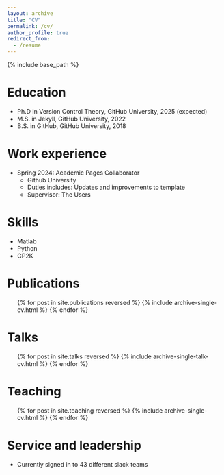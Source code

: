 ```yaml
---
layout: archive
title: "CV"
permalink: /cv/
author_profile: true
redirect_from:
  - /resume
---
```


{% include base_path %}

Education
======
* Ph.D in Version Control Theory, GitHub University, 2025 (expected)
* M.S. in Jekyll, GitHub University, 2022
* B.S. in GitHub, GitHub University, 2018

Work experience
======
* Spring 2024: Academic Pages Collaborator
  * Github University
  * Duties includes: Updates and improvements to template
  * Supervisor: The Users


  
Skills
======
* Matlab
* Python
* CP2K

Publications
======
  <ul>{% for post in site.publications reversed %}
    {% include archive-single-cv.html %}
  {% endfor %}</ul>
  
Talks
======
  <ul>{% for post in site.talks reversed %}
    {% include archive-single-talk-cv.html  %}
  {% endfor %}</ul>
  
Teaching
======
  <ul>{% for post in site.teaching reversed %}
    {% include archive-single-cv.html %}
  {% endfor %}</ul>
  
Service and leadership
======
* Currently signed in to 43 different slack teams
